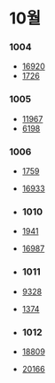 # 10월

### 1004

- [16920](https://www.acmicpc.net/problem/16920)
- [1726](https://www.acmicpc.net/problem/1726)

### 1005

- [11967](https://www.acmicpc.net/problem/11967)
- [6198](https://www.acmicpc.net/problem/6198)

### 1006

- [1759](https://www.acmicpc.net/problem/1759)
- [16933](https://www.acmicpc.net/problem/16933)

- ### 1010

- [1941](https://www.acmicpc.net/problem/1941)
- [16987](https://www.acmicpc.net/problem/16987)

- ### 1011

- [9328](https://www.acmicpc.net/problem/9328)
- [1374](https://www.acmicpc.net/problem/1374)

- ### 1012

- [18809](https://www.acmicpc.net/problem/18809)
- [20166](https://www.acmicpc.net/problem/20166)